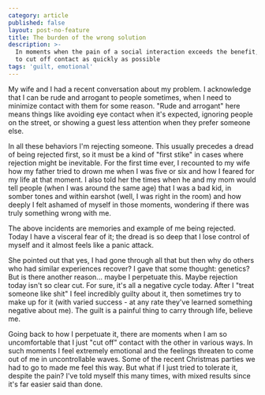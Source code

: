 ```yaml
---
category: article
published: false
layout: post-no-feature
title: The burden of the wrong solution
description: >-
  In moments when the pain of a social interaction exceeds the benefit, I tend
  to cut off contact as quickly as possible
tags: 'guilt, emotional'
---
```

My wife and I had a recent conversation about my problem. I acknowledge that I can be rude and arrogant to people sometimes, when I need to minimize contact with them for some reason. "Rude and arrogant" here means things like avoiding eye contact when it's expected, ignoring people on the street, or showing a guest less attention when they prefer someone else. 

In all these behaviors I'm rejecting someone. This usually precedes a dread of being rejected first, so it must be a kind of "first stike" in cases where rejection might be inevitable. For the first time ever, I recounted to my wife how my father tried to drown me when I was five or six and how I feared for my life at that moment. I also told her the times when he and my mom would tell people (when I was around the same age) that I was a bad kid, in somber tones and within earshot (well, I was right in the room) and how deeply I felt ashamed of myself in those moments, wondering if there was truly something wrong with me.

The above incidents are memories and example of me being rejected. Today I have a visceral fear of it; the dread is so deep that I lose control of myself and it almost feels like a panic attack.

She pointed out that yes, I had gone through all that but then why do others who had similar experiences recover? I gave that some thought: genetics? But is there another reason... maybe I perpetuate this. Maybe rejection today isn't so clear cut. For sure, it's all a negative cycle today. After I "treat someone like shit" I feel incredibly guilty about it, then sometimes try to make up for it (with varied success - at any rate they've learned something negative about me). The guilt is a painful thing to carry through life, believe me.

Going back to how I perpetuate it, there are moments when I am so uncomfortable that I just "cut off" contact with the other in various ways. In such moments I feel extremely emotional and the feelings threaten to come out of me in uncontrollable waves. Some of the recent Christmas parties we had to go to made me feel this way. But what if I just tried to tolerate it, despite the pain? I've told myself this many times, with mixed results since it's far easier said than done.
